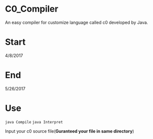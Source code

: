 # C0_Compiler

An easy compiler for customize language called c0 developed by Java.


# Start #

4/8/2017

# End #

5/26/2017

# Use #

`java Compile`
`java Interpret`

Input your c0 source file(**Guranteed your file in same directory**)
 